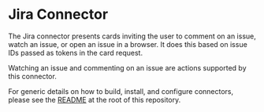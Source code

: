 # Jira Connector

The Jira connector presents cards inviting the user to comment on an issue, watch an issue, or open an issue in a browser. It does this based on issue IDs passed as tokens in the card request.

Watching an issue and commenting on an issue are actions supported by this connector.

For generic details on how to build, install, and configure connectors, please see the [README](https://github.com/vmware/connectors-workspace-one/blob/master/README.md) at the root of this repository.
